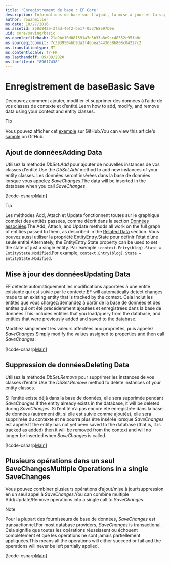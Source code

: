 ```yaml
---
title: 'Enregistrement de base : EF Core'
description: Informations de base sur l’ajout, la mise à jour et la suppression de données avec Entity Framework Core
author: rowanmiller
ms.date: 10/27/2016
ms.assetid: 850d842e-3fad-4ef2-be17-053768e97b9e
uid: core/saving/basic
ms.openlocfilehash: 21a9be10d081591a7d3b33a8e9cc48552c95fb6c
ms.sourcegitcommit: 7c3939504bb9da3f46bea3443638b808c04227c2
ms.translationtype: MT
ms.contentlocale: fr-FR
ms.lasthandoff: 09/09/2020
ms.locfileid: "89617438"
---
```

# <a name="basic-save"></a><span data-ttu-id="c477f-103">Enregistrement de base</span><span class="sxs-lookup"><span data-stu-id="c477f-103">Basic Save</span></span>

<span data-ttu-id="c477f-104">Découvrez comment ajouter, modifier et supprimer des données à l’aide de vos classes de contexte et d’entité.</span><span class="sxs-lookup"><span data-stu-id="c477f-104">Learn how to add, modify, and remove data using your context and entity classes.</span></span>

> [!TIP]  
> <span data-ttu-id="c477f-105">Vous pouvez afficher cet [exemple](https://github.com/dotnet/EntityFramework.Docs/tree/master/samples/core/Saving/Basics/) sur GitHub.</span><span class="sxs-lookup"><span data-stu-id="c477f-105">You can view this article's [sample](https://github.com/dotnet/EntityFramework.Docs/tree/master/samples/core/Saving/Basics/) on GitHub.</span></span>

## <a name="adding-data"></a><span data-ttu-id="c477f-106">Ajout de données</span><span class="sxs-lookup"><span data-stu-id="c477f-106">Adding Data</span></span>

<span data-ttu-id="c477f-107">Utilisez la méthode *DbSet.Add* pour ajouter de nouvelles instances de vos classes d’entité.</span><span class="sxs-lookup"><span data-stu-id="c477f-107">Use the *DbSet.Add* method to add new instances of your entity classes.</span></span> <span data-ttu-id="c477f-108">Les données seront insérées dans la base de données lorsque vous appelez *SaveChanges*.</span><span class="sxs-lookup"><span data-stu-id="c477f-108">The data will be inserted in the database when you call *SaveChanges*.</span></span>

[!code-csharp[Main](../../../samples/core/Saving/Basics/Sample.cs#Add)]

> [!TIP]  
> <span data-ttu-id="c477f-109">Les méthodes Add, Attach et Update fonctionnent toutes sur le graphique complet des entités passées, comme décrit dans la section [Données associées](xref:core/saving/related-data).</span><span class="sxs-lookup"><span data-stu-id="c477f-109">The Add, Attach, and Update methods all work on the full graph of entities passed to them, as described in the [Related Data](xref:core/saving/related-data) section.</span></span> <span data-ttu-id="c477f-110">Vous pouvez aussi utiliser la propriété EntityEntry.State pour définir l’état d’une seule entité.</span><span class="sxs-lookup"><span data-stu-id="c477f-110">Alternately, the EntityEntry.State property can be used to set the state of just a single entity.</span></span> <span data-ttu-id="c477f-111">Par exemple : `context.Entry(blog).State = EntityState.Modified`.</span><span class="sxs-lookup"><span data-stu-id="c477f-111">For example, `context.Entry(blog).State = EntityState.Modified`.</span></span>

## <a name="updating-data"></a><span data-ttu-id="c477f-112">Mise à jour des données</span><span class="sxs-lookup"><span data-stu-id="c477f-112">Updating Data</span></span>

<span data-ttu-id="c477f-113">EF détecte automatiquement les modifications apportées à une entité existante qui est suivie par le contexte.</span><span class="sxs-lookup"><span data-stu-id="c477f-113">EF will automatically detect changes made to an existing entity that is tracked by the context.</span></span> <span data-ttu-id="c477f-114">Cela inclut les entités que vous chargez/demandez à partir de la base de données et des entités qui ont été précédemment ajoutées et enregistrées dans la base de données.</span><span class="sxs-lookup"><span data-stu-id="c477f-114">This includes entities that you load/query from the database, and entities that were previously added and saved to the database.</span></span>

<span data-ttu-id="c477f-115">Modifiez simplement les valeurs affectées aux propriétés, puis appelez *SaveChanges*.</span><span class="sxs-lookup"><span data-stu-id="c477f-115">Simply modify the values assigned to properties and then call *SaveChanges*.</span></span>

[!code-csharp[Main](../../../samples/core/Saving/Basics/Sample.cs#Update)]

## <a name="deleting-data"></a><span data-ttu-id="c477f-116">Suppression de données</span><span class="sxs-lookup"><span data-stu-id="c477f-116">Deleting Data</span></span>

<span data-ttu-id="c477f-117">Utilisez la méthode *DbSet.Remove* pour supprimer les instances de vos classes d’entité.</span><span class="sxs-lookup"><span data-stu-id="c477f-117">Use the *DbSet.Remove* method to delete instances of your entity classes.</span></span>

<span data-ttu-id="c477f-118">Si l’entité existe déjà dans la base de données, elle sera supprimée pendant *SaveChanges*.</span><span class="sxs-lookup"><span data-stu-id="c477f-118">If the entity already exists in the database, it will be deleted during *SaveChanges*.</span></span> <span data-ttu-id="c477f-119">Si l’entité n’a pas encore été enregistrée dans la base de données (autrement dit, si elle est suivie comme ajoutée), elle sera supprimée du contexte et ne pourra plus être insérée lorsque *SaveChanges* est appelé.</span><span class="sxs-lookup"><span data-stu-id="c477f-119">If the entity has not yet been saved to the database (that is, it is tracked as added) then it will be removed from the context and will no longer be inserted when *SaveChanges* is called.</span></span>

[!code-csharp[Main](../../../samples/core/Saving/Basics/Sample.cs#Remove)]

## <a name="multiple-operations-in-a-single-savechanges"></a><span data-ttu-id="c477f-120">Plusieurs opérations dans un seul SaveChanges</span><span class="sxs-lookup"><span data-stu-id="c477f-120">Multiple Operations in a single SaveChanges</span></span>

<span data-ttu-id="c477f-121">Vous pouvez combiner plusieurs opérations d’ajout/mise à jour/suppression en un seul appel à *SaveChanges*.</span><span class="sxs-lookup"><span data-stu-id="c477f-121">You can combine multiple Add/Update/Remove operations into a single call to *SaveChanges*.</span></span>

> [!NOTE]  
> <span data-ttu-id="c477f-122">Pour la plupart des fournisseurs de base de données, *SaveChanges* est transactionnel.</span><span class="sxs-lookup"><span data-stu-id="c477f-122">For most database providers, *SaveChanges* is transactional.</span></span> <span data-ttu-id="c477f-123">Cela signifie que toutes les opérations réussissent ou échouent complètement et que les opérations ne sont jamais partiellement appliquées.</span><span class="sxs-lookup"><span data-stu-id="c477f-123">This means  all the operations will either succeed or fail and the operations will never be left partially applied.</span></span>

[!code-csharp[Main](../../../samples/core/Saving/Basics/Sample.cs#MultipleOperations)]
